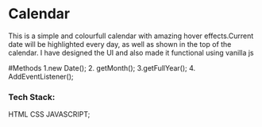 # Calendar
This is a simple and colourfull calendar with amazing hover effects.Current date will be highlighted every day, 
as well as shown in the top of the calendar.
I have designed the UI and also made it functional using vanilla js 

#Methods
1.new Date();
2. getMonth();
3.getFullYear();
4. AddEventListener();

### Tech Stack:
HTML CSS JAVASCRIPT;
